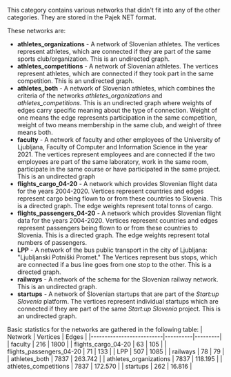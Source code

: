 This category contains various networks that didn't fit into any of the other categories. They are stored in the Pajek NET format.

These networks are:
- **athletes_organizations** - A network of Slovenian athletes. The vertices represent athletes, which are connected if they are part of the same sports club/organization. This is an undirected graph.
- **athletes_competitions** - A network of Slovenian athletes. The vertices represent athletes, which are connected if they took part in the same competition. This is an undirected graph.
- **athletes_both** - A network of Slovenian athletes, which combines the criteria of the networks *athletes_organizations* and *athletes_competitions*. This is an undirected graph where weights of edges carry specific meaning about the type of connection. Weight of one means the edge represents participation in the same competition, weight of two means membership in the same club, and weight of three means both.
- **faculty** - A network of faculty and other employees of the University of Ljubljana, Faculty of Computer and Information Science in the year 2021. The vertices represent employees and are connected if the two employees are part of the same laboratory, work in the same room, participate in the same course or have participated in the same project. This is an undirected graph
- **flights_cargo_04-20** - A network which provides Slovenian flight data for the years 2004-2020. Vertices represent countries and edges represent cargo being flown to or from these countries to Slovenia. This is a directed graph. The edge weights represent total tonns of cargo.
- **flights_passengers_04-20** - A network which provides Slovenian flight data for the years 2004-2020. Vertices represent countries and edges represent passengers being flown to or from these countries to Slovenia. This is a directed graph. The edge weights represent total numbers of passengers.
- **LPP** - A network of the bus public transport in the city of Ljubljana: "Ljubljanski Potniški Promet." The Vertices represent bus stops, which are connected if a bus line goes from one stop to the other. This is a directed graph.
- **railways** - A network of the schema for the Slovenian railway network. This is an undirected graph.
- **startups** - A network of Slovenian startups that are part of the *Start:up Slovenia* platform. The vertices represent individual startups which are connected if they are part of the same *Start:up Slovenia* project. This is an undirected graph.

Basic statistics for the networks are gathered in the following table:
| Network                  | Vertices | Edges   |
|--------------------------|----------|---------|
| faculty                  | 216      | 1800    |
| flights_cargo_04-20      | 63       | 105     |
| flights_passengers_04-20 | 71       | 133     |
| LPP                      | 507      | 1085    |
| railways                 | 78       | 79      |
| athletes_both            | 7837     | 263.742 |
| athletes_organizations   | 7837     | 118.195 |
| athletes_competitions    | 7837     | 172.570 |
| startups                 | 262      | 16.816  |

